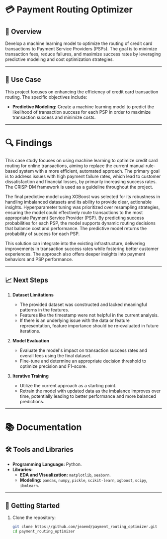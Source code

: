 # 💳 **Payment Routing Optimizer**  

## 📝 **Overview**  
Develop a machine learning model to optimize the routing of credit card transactions to Payment Service Providers (PSPs). The goal is to minimize transaction fees, reduce failures, and maximize success rates by leveraging predictive modeling and cost optimization strategies.  

---

## 🎯 **Use Case**  
This project focuses on enhancing the efficiency of credit card transaction routing. The specific objectives include:  
- **Predictive Modeling:** Create a machine learning model to predict the likelihood of transaction success for each PSP in order to maximize transaction success and minimize costs.  

---

# 🔍 **Findings**  
This case study focuses on using machine learning to optimize credit card routing for online transactions, aiming to replace the current manual rule-based system with a more efficient, automated approach. The primary goal is to address issues with high payment failure rates, which lead to customer dissatisfaction and financial losses, by primarily increasing success rates. The CRISP-DM framework is used as a guideline throughout the project.

The final predictive model using XGBoost was selected for its robustness in handling imbalanced datasets and its ability to provide clear, actionable insights. Hyperparameter tuning was prioritized over resampling strategies, ensuring the model could effectively route transactions to the most appropriate Payment Service Provider (PSP). By predicting success probabilities for each PSP, the model supports dynamic routing decisions that balance cost and performance. The predictive model returns the probability of success for each PSP.

This solution can integrate into the existing infrastructure, delivering improvements in transaction success rates while fostering better customer experiences. The approach also offers deeper insights into payment behaviors and PSP performance.

---

## 📈 **Next Steps**  

1. **Dataset Limitations**  
   - The provided dataset was constructed and lacked meaningful patterns in the features.  
   - Features like the timestamp were not helpful in the current analysis.  
   - If there is an underlying issue with the data or feature representation, feature importance should be re-evaluated in future iterations.  

2. **Model Evaluation**  
   - Evaluate the model's impact on transaction success rates and overall fees using the final dataset.  
   - Fine-tune and determine an appropriate decision threshold to optimize precision and F1-score.  

3. **Iterative Training**  
   - Utilize the current approach as a starting point.  
   - Retrain the model with updated data as the imbalance improves over time, potentially leading to better performance and more balanced predictions.  

---

# 📚 **Documentation**  

## 🛠️ **Tools and Libraries**  
- **Programming Language:** Python.  
- **Libraries:**  
  - **EDA and Visualization:** `matplotlib`, `seaborn`.  
  - **Modeling:** `pandas`, `numpy`, `pickle`, `scikit-learn`, `xgboost`, `scipy`, `ibmlearn`.
    
---

## 🚀 **Getting Started**  
1. Clone the repository:  
   ```bash
   git clone https://github.com/jeaend/payment_routing_optimizer.git
   cd payment_routing_optimizer

